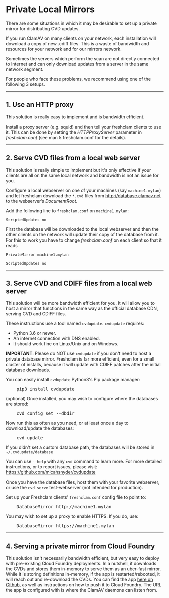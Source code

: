 # Private Local Mirrors

There are some situations in which it may be desirable to set up a private mirror for distributing CVD updates.

If you run ClamAV on many clients on your network, each installation will download a copy of new .cdiff files. This is a waste of bandwidth and resources for your network and for our mirrors network.

Sometimes the servers which perform the scan are not directly connected to Internet and can only download updates from a server in the same network segment.

For people who face these problems, we recommend using one of the following 3 setups.

---

## 1. Use an HTTP proxy

This solution is really easy to implement and is bandwidth efficient.

Install a proxy server (e.g. squid) and then tell your freshclam clients to use it. This can be done by setting the _HTTPProxyServer_ parameter in _freshclam.conf_ (see man 5 freshclam.conf for the details).

---

## 2. Serve CVD files from a local web server

This solution is really simple to implement but it's only effective if your clients are all on the same local network and bandwidth is not an issue for you.

Configure a local webserver on one of your machines (say `machine1.mylan`) and let freshclam download the `*.cvd` files from http://database.clamav.net to the webserver’s *DocumentRoot*.

Add the following line to `freshclam.conf` on `machine1.mylan`:

`ScriptedUpdates no`

First the database will be downloaded to the local webserver and then the other clients on the network will update their copy of the database from it. For this to work you have to change _freshclam.conf_ on each client so that it reads

`PrivateMirror machine1.mylan`

`ScriptedUpdates no`

---

## 3. Serve CVD and CDIFF files from a local web server

This solution will be more bandwidth efficient for you. It will allow you to host a mirror that functions in the same way as the official database CDN, serving CVD and CDIFF files.

These instructions use a tool named `cvdupdate`. `cvdupdate` requires:
- Python 3.6 or newer.
- An internet connection with DNS enabled.
- It should work fine on Linux/Unix and on Windows.

**IMPORTANT**: Please do NOT use `cvdupdate` if you don't need to host a private database mirror. Freshclam is far more efficient, even for a small cluster of installs, because it will update with CDIFF patches after the initial database downloads.

You can easily install `cvdupdate` Python3's Pip package manager:

<pre>
    pip3 install cvdupdate
</pre>

(optional) Once installed, you may wish to configure where the databases are stored:

<pre>
    cvd config set --dbdir <your www path>
</pre>

Now run this as often as you need, or at least once a day to download/update the databases:

<pre>
    cvd update
</pre>

If you didn't set a custom database path, the databases will be stored in `~/.cvdupdate/database`

You can use `--help` with any `cvd` command to learn more. For more detailed instructions, or to report issues, please visit: https://github.com/micahsnyder/cvdupdate

Once you have the database files, host them with your favorite webserver, or use the `cvd serve` test-webserver (not intended for production).

Set up your Freshclam clients' `freshclam.conf` config file to point to:

<pre>
    DatabaseMirror http://machine1.mylan
</pre>

You may wish to set up a proxy to enable HTTPS.  If you do, use:

<pre>
    DatabaseMirror https://machine1.mylan
</pre>

---

## 4. Serving a private mirror from Cloud Foundry

This solution isn't necessarily bandwidth efficient, but very easy to deploy with pre-existing Cloud Foundry deployments. In a nutshell, it downloads the CVDs and stores them in-memory to serve them as an uber-fast mirror. While it is storing definitions in-memory, if the app is restarted/rebooted, it will reach out and re-download the CVDs. You can find the app [here on Github](https://github.com/mxplusb/clamav), as well as instructions on how to push it to Cloud Foundry. The URL the app is configured with is where the ClamAV daemons can listen from.
